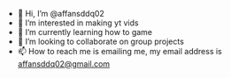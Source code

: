 - 👋 Hi, I’m @affansddq02
- 👀 I’m interested in making yt vids
- 🌱 I’m currently learning how to game
- 💞️ I’m looking to collaborate on group projects
- 📫 How to reach me is emailing me, my email address is affansddq02@gmail.com

<!---
affansddq02/affansddq02 is a ✨ special ✨ repository because its `README.md` (this file) appears on your GitHub profile.
You can click the Preview link to take a look at your changes.
--->
